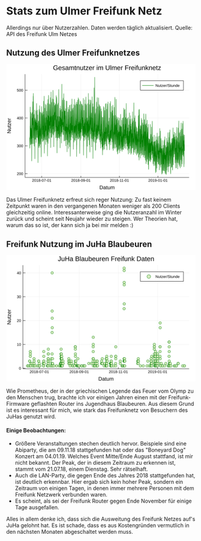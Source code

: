 # Stats zum Ulmer Freifunk Netz

Allerdings nur über Nutzerzahlen. Daten werden täglich aktualisiert. Quelle: API des Freifunk Ulm Netzes

## Nutzung des Ulmer Freifunknetzes

![Nutzung des Ulmer Freifunknetzes](plots/stats-gesamt.svg)

Das Ulmer Freifunknetz erfreut sich reger Nutzung: Zu fast keinem Zeitpunkt waren in den vergangenen Monaten weniger als 200 Clients gleichzeitig online. Interessanterweise ging die Nutzeranzahl im Winter zurück und scheint seit Neujahr wieder zu steigen. Wer Theorien hat, warum das so ist, der kann sich ja bei mir melden :)

## Freifunk Nutzung im JuHa Blaubeuren

![Nutzung des Freifunknetzes am Knotenpunk "JuHa_Blaubeuren"](plots/stats-juha.svg)

Wie Prometheus, der in der griechischen Legende das Feuer vom Olymp zu den Menschen trug, brachte ich vor einigen Jahren einen mit der Freifunk-Firmware geflashten Router ins Jugendhaus Blaubeuren. Aus diesem Grund ist es interessant für mich, wie stark das Freifunknetz von Besuchern des JuHas genutzt wird.

#### Einige Beobachtungen:

- Größere Veranstaltungen stechen deutlich hervor. Beispiele sind eine Abiparty, die am 09.11.18 stattgefunden hat oder das "Boneyard Dog" Konzert am 04.01.19. Welches Event Mitte/Ende August stattfand, ist mir nicht bekannt. Der Peak, der in diesem Zeitraum zu erkennen ist, stammt vom 21.07.18, einem Dienstag. Sehr rätselhaft.
- Auch die LAN-Party, die gegen Ende des Jahres 2018 stattgefunden hat, ist deutlich erkennbar. Hier ergab sich kein hoher Peak, sondern ein Zeitraum von einigen Tagen, in denen immer mehrere Personen mit dem Freifunk Netzwerk verbunden waren.
- Es scheint, als sei der Freifunk Router gegen Ende November für einige Tage ausgefallen.

Alles in allem denke ich, dass sich die Ausweitung des Freifunk Netzes auf's JuHa gelohnt hat. Es ist schade, dass es aus Kostengründen vermutlich in den nächsten Monaten abgeschaltet werden muss.
